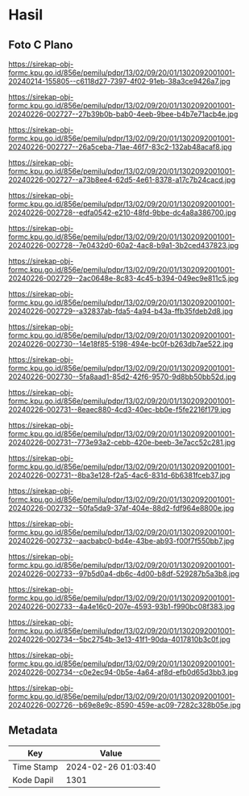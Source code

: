 # Hasil

## Foto C Plano

https://sirekap-obj-formc.kpu.go.id/856e/pemilu/pdpr/13/02/09/20/01/1302092001001-20240214-155805--c6118d27-7397-4f02-91eb-38a3ce9426a7.jpg

https://sirekap-obj-formc.kpu.go.id/856e/pemilu/pdpr/13/02/09/20/01/1302092001001-20240226-002727--27b39b0b-bab0-4eeb-9bee-b4b7e71acb4e.jpg

https://sirekap-obj-formc.kpu.go.id/856e/pemilu/pdpr/13/02/09/20/01/1302092001001-20240226-002727--26a5ceba-71ae-46f7-83c2-132ab48acaf8.jpg

https://sirekap-obj-formc.kpu.go.id/856e/pemilu/pdpr/13/02/09/20/01/1302092001001-20240226-002727--a73b8ee4-62d5-4e61-8378-a17c7b24cacd.jpg

https://sirekap-obj-formc.kpu.go.id/856e/pemilu/pdpr/13/02/09/20/01/1302092001001-20240226-002728--edfa0542-e210-48fd-9bbe-dc4a8a386700.jpg

https://sirekap-obj-formc.kpu.go.id/856e/pemilu/pdpr/13/02/09/20/01/1302092001001-20240226-002728--7e0432d0-60a2-4ac8-b9a1-3b2ced437823.jpg

https://sirekap-obj-formc.kpu.go.id/856e/pemilu/pdpr/13/02/09/20/01/1302092001001-20240226-002729--2ac0648e-8c83-4c45-b394-049ec9e811c5.jpg

https://sirekap-obj-formc.kpu.go.id/856e/pemilu/pdpr/13/02/09/20/01/1302092001001-20240226-002729--a32837ab-fda5-4a94-b43a-ffb35fdeb2d8.jpg

https://sirekap-obj-formc.kpu.go.id/856e/pemilu/pdpr/13/02/09/20/01/1302092001001-20240226-002730--14e18f85-5198-494e-bc0f-b263db7ae522.jpg

https://sirekap-obj-formc.kpu.go.id/856e/pemilu/pdpr/13/02/09/20/01/1302092001001-20240226-002730--5fa8aad1-85d2-42f6-9570-9d8bb50bb52d.jpg

https://sirekap-obj-formc.kpu.go.id/856e/pemilu/pdpr/13/02/09/20/01/1302092001001-20240226-002731--8eaec880-4cd3-40ec-bb0e-f5fe2216f179.jpg

https://sirekap-obj-formc.kpu.go.id/856e/pemilu/pdpr/13/02/09/20/01/1302092001001-20240226-002731--773e93a2-cebb-420e-beeb-3e7acc52c281.jpg

https://sirekap-obj-formc.kpu.go.id/856e/pemilu/pdpr/13/02/09/20/01/1302092001001-20240226-002731--8ba3e128-f2a5-4ac6-831d-6b6381fceb37.jpg

https://sirekap-obj-formc.kpu.go.id/856e/pemilu/pdpr/13/02/09/20/01/1302092001001-20240226-002732--50fa5da9-37af-404e-88d2-fdf964e8800e.jpg

https://sirekap-obj-formc.kpu.go.id/856e/pemilu/pdpr/13/02/09/20/01/1302092001001-20240226-002732--aacbabc0-bd4e-43be-ab93-f00f7f550bb7.jpg

https://sirekap-obj-formc.kpu.go.id/856e/pemilu/pdpr/13/02/09/20/01/1302092001001-20240226-002733--97b5d0a4-db6c-4d00-b8df-529287b5a3b8.jpg

https://sirekap-obj-formc.kpu.go.id/856e/pemilu/pdpr/13/02/09/20/01/1302092001001-20240226-002733--4a4e16c0-207e-4593-93b1-f990bc08f383.jpg

https://sirekap-obj-formc.kpu.go.id/856e/pemilu/pdpr/13/02/09/20/01/1302092001001-20240226-002734--5bc2754b-3e13-41f1-90da-4017810b3c0f.jpg

https://sirekap-obj-formc.kpu.go.id/856e/pemilu/pdpr/13/02/09/20/01/1302092001001-20240226-002734--c0e2ec94-0b5e-4a64-af8d-efb0d65d3bb3.jpg

https://sirekap-obj-formc.kpu.go.id/856e/pemilu/pdpr/13/02/09/20/01/1302092001001-20240226-002726--b69e8e9c-8590-459e-ac09-7282c328b05e.jpg


## Metadata

| Key        | Value               |
| ---------- | ------------------- |
| Time Stamp | 2024-02-26 01:03:40 |
| Kode Dapil | 1301                |



